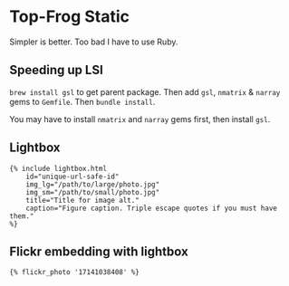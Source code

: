 # Top-Frog Static

Simpler is better. Too bad I have to use Ruby.

## Speeding up LSI

`brew install gsl` to get parent package.
Then add `gsl`, `nmatrix` & `narray` gems to `Gemfile`. Then `bundle install`.

You may have to install `nmatrix` and `narray` gems first, then install `gsl`.

## Lightbox

	{% include lightbox.html 
		id="unique-url-safe-id"
		img_lg="/path/to/large/photo.jpg"
		img_sm="/path/to/small/photo.jpg"
		title="Title for image alt."
		caption="Figure caption. Triple escape quotes if you must have them."
	%}

## Flickr embedding with lightbox

	{% flickr_photo '17141038408' %} 

